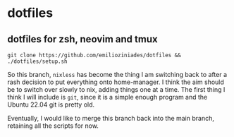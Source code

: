 # dotfiles

## dotfiles for zsh, neovim and tmux

```
git clone https://github.com/emilioziniades/dotfiles && ./dotfiles/setup.sh
```


So this branch, `nixless` has become the thing I am switching back to after a rash decision to put everything onto home-manager. I think the aim should be to switch over slowly to nix, adding things one at a time. The first thing I think I will include is `git`, since it is a simple enough program and the Ubuntu 22.04 git is pretty old.

Eventually, I would like to merge this branch back into the main branch, retaining all the scripts for now.
